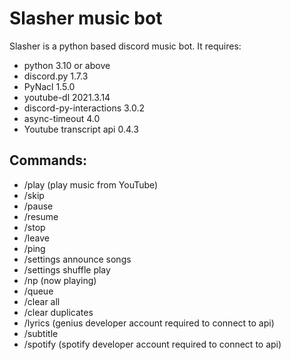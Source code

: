 # Slasher music bot

Slasher is a python based discord music bot. 
It requires:
- python 3.10 or above
- discord.py 1.7.3
- PyNacl 1.5.0
- youtube-dl 2021.3.14
- discord-py-interactions 3.0.2
- async-timeout 4.0
- Youtube transcript api 0.4.3

## Commands:

- /play (play music from YouTube)
- /skip
- /pause
- /resume
- /stop
- /leave
- /ping
- /settings announce songs
- /settings shuffle play
- /np (now playing)
- /queue
- /clear all
- /clear duplicates
- /lyrics (genius developer account required to connect to api)
- /subtitle
- /spotify (spotify developer account required to connect to api)
